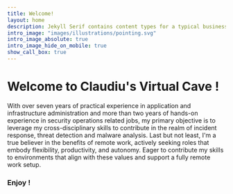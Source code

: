 ```yaml
---
title: Welcome!
layout: home
description: Jekyll Serif contains content types for a typical business website. The theme is fully responsive, blazing fast and artfully illustrated.
intro_image: "images/illustrations/pointing.svg"
intro_image_absolute: true
intro_image_hide_on_mobile: true
show_call_box: true
---
```


# Welcome to Claudiu's Virtual Cave !

With over seven years of practical experience in application and infrastructure administration and more than two years of hands-on experience in security operations related jobs, my primary objective is to leverage my cross-disciplinary skills to contribute in the realm of incident response, threat detection and malware analysis.
Last but not least, I'm a true believer in the benefits of remote work, actively seeking roles that embody flexibility, productivity, and autonomy. Eager to contribute my skills to environments that align with these values and support a fully remote work setup.


### Enjoy !
